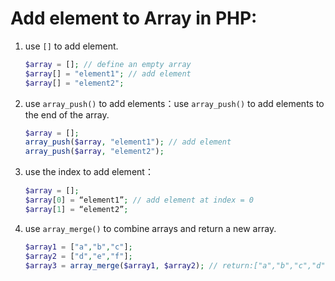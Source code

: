 # Add element to Array in PHP:

1. use `[]` to add element.    

    ```php
    $array = []; // define an empty array
    $array[] = "element1"; // add element
    $array[] = "element2";    
    ```

2. use `array_push()` to add elements：use `array_push()` to add elements to the end of the array. 

    ```php
    $array = [];
    array_push($array, "element1"); // add element
    array_push($array, "element2");
    ```
3. use the index to add element：

    ```php
    $array = [];
    $array[0] = “element1”; // add element at index = 0
    $array[1] = “element2”; 
    ```
4. use `array_merge()` to combine arrays and return a new array.

    ```php
    $array1 = ["a","b","c"];
    $array2 = ["d","e","f"];
    $array3 = array_merge($array1, $array2); // return:["a","b","c","d","e","f"]
    ```